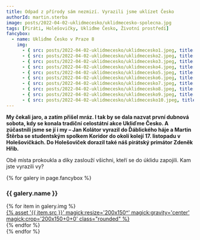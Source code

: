 ```yaml
---
title: Odpad z přírody sám nezmizí. Vyrazili jsme uklízet Česko
authorId: martin.sterba
image: posts/2022-04-02-uklidmecesko/uklidmecesko-spolecna.jpg
tags: [Piráti, Holešovičky, Ukliďme Česko, Životní prostředí]
fancybox:
  - name: Ukliďme Česko v Praze 8
    img:
      - { src: posts/2022-04-02-uklidmecesko/uklidmecesko1.jpeg, title: Odpad z přírody sám nezmizí. Vyrazili jsme uklízet Česko }
      - { src: posts/2022-04-02-uklidmecesko/uklidmecesko2.jpeg, title: Odpad z přírody sám nezmizí. Vyrazili jsme uklízet Česko }
      - { src: posts/2022-04-02-uklidmecesko/uklidmecesko3.jpeg, title: Odpad z přírody sám nezmizí. Vyrazili jsme uklízet Česko }
      - { src: posts/2022-04-02-uklidmecesko/uklidmecesko4.jpeg, title: Odpad z přírody sám nezmizí. Vyrazili jsme uklízet Česko } 
      - { src: posts/2022-04-02-uklidmecesko/uklidmecesko5.jpeg, title: Odpad z přírody sám nezmizí. Vyrazili jsme uklízet Česko }
      - { src: posts/2022-04-02-uklidmecesko/uklidmecesko6.jpeg, title: Odpad z přírody sám nezmizí. Vyrazili jsme uklízet Česko } 
      - { src: posts/2022-04-02-uklidmecesko/uklidmecesko7.jpeg, title: Odpad z přírody sám nezmizí. Vyrazili jsme uklízet Česko }
      - { src: posts/2022-04-02-uklidmecesko/uklidmecesko8.jpeg, title: Odpad z přírody sám nezmizí. Vyrazili jsme uklízet Česko }      
      - { src: posts/2022-04-02-uklidmecesko/uklidmecesko9.jpeg, title: Odpad z přírody sám nezmizí. Vyrazili jsme uklízet Česko }
      - { src: posts/2022-04-02-uklidmecesko/uklidmecesko10.jpeg, title: Odpad z přírody sám nezmizí. Vyrazili jsme uklízet Česko }
---
```


**My čekali jaro, a zatím přišel mráz.  I tak by se dala nazvat první dubnová sobota, kdy se konala tradiční celostátní akce Ukliďme Česko. A zúčastnili jsme se jí i my – Jan Kolátor vyrazil do Ďáblického háje a Martin Štěrba se studentským spolkem Koridor do okolí kolejí 17. listopadu v Holešovičkách. Do Holešoviček dorazil také náš pirátský primátor Zdeněk Hřib.** 

Obě místa prokoukla a díky zaslouží všichni, kteří se do úklidu zapojili. Kam jste vyrazili vy?

{% for galery in page.fancybox %}
<div class="mt-4">
  <h3>{{ galery.name }}</h3>
  <div class="grid grid-cols-4 gap-4">
  {% for item in galery.img %}
    <div class="">
      <a data-fancybox="gallery" href="{% asset '{{ item.src }}' @path %}" data-caption="{{ item.title }}">{% asset '{{ item.src }}' magick:resize='200x150^' magick:gravity='center' magick:crop='200x150+0+0' class="rounded" %}</a>
    </div>
  {% endfor %}
  </div>
</div>
{% endfor %}
<br />
